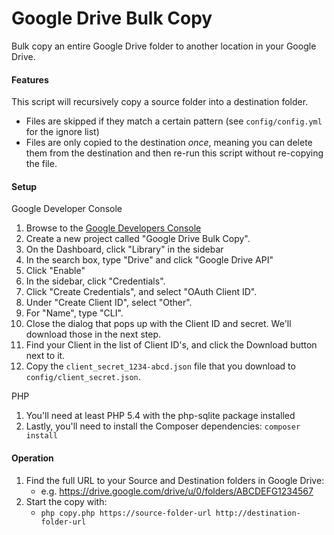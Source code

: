 Google Drive Bulk Copy
======================

Bulk copy an entire Google Drive folder to another location in your Google Drive.

#### Features

This script will recursively copy a source folder into a destination folder.

* Files are skipped if they match a certain pattern (see `config/config.yml` for the ignore list)
* Files are only copied to the destination *once*, meaning you can delete them from the destination and then re-run this script without re-copying the file.

#### Setup

Google Developer Console

1. Browse to the [Google Developers Console](https://console.developers.google.com)
1. Create a new project called "Google Drive Bulk Copy".
1. On the Dashboard, click "Library" in the sidebar
1. In the search box, type "Drive" and click "Google Drive API"
1. Click "Enable"
1. In the sidebar, click "Credentials".
1. Click "Create Credentials", and select "OAuth Client ID".
1. Under "Create Client ID", select "Other".
1. For "Name", type "CLI".
1. Close the dialog that pops up with the Client ID and secret. We'll download those in the next step.
1. Find your Client in the list of Client ID's, and click the Download button next to it.
1. Copy the `client_secret_1234-abcd.json` file that you download to `config/client_secret.json`.

PHP

1. You'll need at least PHP 5.4 with the php-sqlite package installed
1. Lastly, you'll need to install the Composer dependencies: `composer install`

#### Operation

1. Find the full URL to your Source and Destination folders in Google Drive:
    * e.g. https://drive.google.com/drive/u/0/folders/ABCDEFG1234567
1. Start the copy with:
    * `php copy.php https://source-folder-url http://destination-folder-url`
